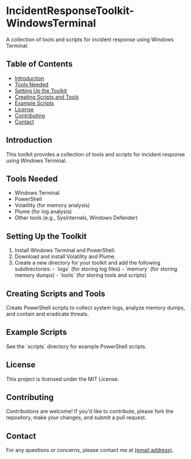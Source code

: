 <h1>IncidentResponseToolkit-WindowsTerminal</h1>

<p>A collection of tools and scripts for incident response using Windows Terminal.</p>

<h2>Table of Contents</h2>

<ul>
<li><a href="#introduction">Introduction</a></li>
<li><a href="#tools-needed">Tools Needed</a></li>
<li><a href="#setting-up-the-toolkit">Setting Up the Toolkit</a></li>
<li><a href="#creating-scripts-and-tools">Creating Scripts and Tools</a></li>
<li><a href="#example-scripts">Example Scripts</a></li>
<li><a href="#license">License</a></li>
<li><a href="#contributing">Contributing</a></li>
<li><a href="#contact">Contact</a></li>
</ul>

<h2 id="introduction">Introduction</h2>

<p>This toolkit provides a collection of tools and scripts for incident response using Windows Terminal.</p>

<h2 id="tools-needed">Tools Needed</h2>

<ul>
<li>Windows Terminal</li>
<li>PowerShell</li>
<li>Volatility (for memory analysis)</li>
<li>Plume (for log analysis)</li>
<li>Other tools (e.g., SysInternals, Windows Defender)</li>
</ul>

<h2 id="setting-up-the-toolkit">Setting Up the Toolkit</h2>

<ol>
<li>Install Windows Terminal and PowerShell.</li>
<li>Download and install Volatility and Plume.</li>
<li>Create a new directory for your toolkit and add the following subdirectories:
- `logs` (for storing log files)
- `memory` (for storing memory dumps)
- `tools` (for storing tools and scripts)</li>
</ol>

<h2 id="creating-scripts-and-tools">Creating Scripts and Tools</h2>

<p>Create PowerShell scripts to collect system logs, analyze memory dumps, and contain and eradicate threats.</p>

<h2 id="example-scripts">Example Scripts</h2>

<p>See the `scripts` directory for example PowerShell scripts.</p>

<h2 id="license">License</h2>

<p>This project is licensed under the MIT License.</p>

<h2 id="contributing">Contributing</h2>

<p>Contributions are welcome! If you'd like to contribute, please fork the repository, make your changes, and submit a pull request.</p>

<h2 id="contact">Contact</h2>

<p>For any questions or concerns, please contact me at <a href="mailto:(mumermemon312@gmail.com)">(email address)</a>.</p>
